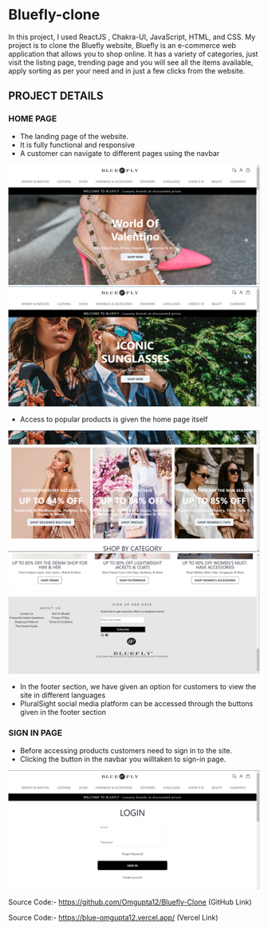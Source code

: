 # Bluefly-clone

In this project, I used ReactJS , Chakra-UI, JavaScript, HTML, and CSS. My project is to clone the Bluefly website, Bluefly is an e-commerce web application that allows you to shop online. It has a variety of categories, just visit the listing page, trending page and you will see all the items available, apply sorting as per your need and in just a few clicks from the website.


##  PROJECT DETAILS

### HOME PAGE

* The landing page of the website.
* It is fully functional and responsive
* A customer can navigate to different pages using the navbar


<img src="https://github.com/Omgupta12/Bluefly-Clone/blob/main/Images/Screenshot%20(6148).png" style="max-width: 100%; display: inline-block;" data-target="animated-image.originalImage">
<img src="https://github.com/Omgupta12/Bluefly-Clone/blob/main/Images/Screenshot%20(6149).png" style="max-width: 100%; display: inline-block;" data-target="animated-image.originalImage">


* Access to popular products is given the home page itself

<img src="https://github.com/Omgupta12/Bluefly-Clone/blob/main/Images/Screenshot%20(6150).png" style="max-width: 100%; display: inline-block;" data-target="animated-image.originalImage">
<img src="https://github.com/Omgupta12/Bluefly-Clone/blob/main/Images/Screenshot%20(6152).png" style="max-width: 100%; display: inline-block;" data-target="animated-image.originalImage">



* In the footer section, we have given an option for customers to view the site in different languages
* PluralSight social media platform can be accessed through the buttons given in the footer section


### SIGN IN PAGE
* Before accessing products customers need to sign in to the site.
* Clicking the button in the navbar you willtaken to sign-in page.
<img src="https://github.com/Omgupta12/Bluefly-Clone/blob/main/Images/Screenshot%20(6163).png" style="max-width: 100%; display: inline-block;" data-target="animated-image.originalImage">




Source Code:- https://github.com/Omgupta12/Bluefly-Clone
(GitHub Link)

Source Code:- https://blue-omgupta12.vercel.app/
(Vercel Link)



